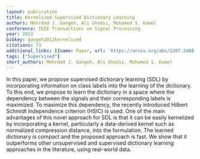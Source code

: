```yaml
---
layout: publication
title: Kernelized Supervised Dictionary Learning
authors: Mehrdad J. Gangeh, Ali Ghodsi, Mohamed S. Kamel
conference: IEEE Transactions on Signal Processing
year: 2013
bibkey: gangeh2012kernelized
citations: 73
additional_links: [{name: Paper, url: 'https://arxiv.org/abs/1207.2488'}]
tags: ["Supervised"]
short_authors: Mehrdad J. Gangeh, Ali Ghodsi, Mohamed S. Kamel
---
```

In this paper, we propose supervised dictionary learning (SDL) by
incorporating information on class labels into the learning of the dictionary.
To this end, we propose to learn the dictionary in a space where the dependency
between the signals and their corresponding labels is maximized. To maximize
this dependency, the recently introduced Hilbert Schmidt independence criterion
(HSIC) is used. One of the main advantages of this novel approach for SDL is
that it can be easily kernelized by incorporating a kernel, particularly a
data-derived kernel such as normalized compression distance, into the
formulation. The learned dictionary is compact and the proposed approach is
fast. We show that it outperforms other unsupervised and supervised dictionary
learning approaches in the literature, using real-world data.
